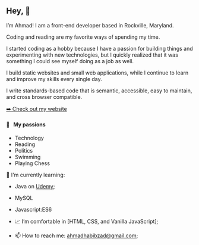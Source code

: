 ## Hey, :wave:

I’m Ahmad! I am a front-end developer based in Rockville, Maryland.

Coding and reading are my favorite ways of spending my time.

I started coding as a hobby because I have a passion for building things and experimenting with new technologies, but I quickly realized that it was something I could see myself doing as a job as well.

I build static websites and small web applications, while I continue to learn and improve my skills every single day.

I write standards-based code that is semantic, accessible, easy to maintain, and cross browser compatible.

<p><a href="https://habibzad.com/">➡️ Check out my website</a></p>

#### 🧡 &nbsp;&nbsp;My passions

* Technology 
* Reading
* Politics
* Swimming
* Playing Chess



:page_with_curl: I'm currently learning:
- Java on [Udemy](https://www.udemy.com/course/decoding-ap-computer-science-a/); 
- MySQL
- Javascript:ES6

- 📈 I’m comfortable in [HTML, CSS, and Vanilla JavaScript];
- 📫 How to reach me: <ahmadhabibzad@gmail.com>;
